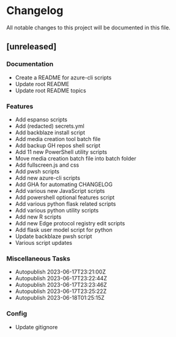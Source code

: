 # Changelog

All notable changes to this project will be documented in this file.

## [unreleased]

### Documentation

- Create a README for azure-cli scripts
- Update root README
- Update root README topics

### Features

- Add espanso scripts
- Add (redacted) secrets.yml
- Add backblaze install script
- Add media creation tool batch file
- Add backup GH repos shell script
- Add 11 new PowerShell utility scripts
- Move media creation batch file into batch folder
- Add fullscreen.js and css
- Add pwsh scripts
- Add new azure-cli scripts
- Add GHA for automating CHANGELOG
- Add various new JavaScript scripts
- Add powershell optional features script
- Add various python flask related scripts
- Add various python utility scripts
- Add new R scripts
- Add new Edge protocol registry edit scripts
- Add flask user model script for python
- Update backblaze pwsh script
- Various script updates

### Miscellaneous Tasks

- Autopublish 2023-06-17T23:21:00Z
- Autopublish 2023-06-17T23:22:44Z
- Autopublish 2023-06-17T23:23:46Z
- Autopublish 2023-06-17T23:25:22Z
- Autopublish 2023-06-18T01:25:15Z

### Config

- Update gitignore

<!-- generated by git-cliff -->
